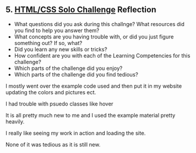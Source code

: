 ## 5. [HTML/CSS Solo Challenge](5_HTML_CSS_solo_challenge/readme.md) Reflection

* What questions did you ask during this challnge? What resources did you find to help you answer them?  
* What concepts are you having trouble with, or did you just figure something out? If so, what?  
* Did you learn any new skills or tricks?
* How confident are you with each of the Learning Competencies for this challenge? 
* Which parts of the challenge did you enjoy?
* Which parts of the challenge did you find tedious?

<!-- Add your reflection here. Remove the comment markers -->
I mostly went over the example code used and then put it in my website updating the colors and pictures ect. 

I had trouble with psuedo classes like hover

It is all pretty much new to me and I used the example material pretty heavily.

I really like seeing my work in action and loading the site.

None of it was tedious as it is still new.